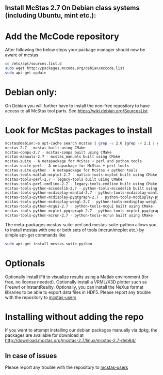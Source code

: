 ## Install McStas 2.7 On Debian class systems (including Ubuntu, mint etc.):

# Add the McCode repository
After following the below steps your package manager should now be aware of mcstas
```bash
cd /etc/apt/sources.list.d
sudo wget http://packages.mccode.org/debian/mccode.list
sudo apt-get update
```

# Debian only:
On Debian you will further have to install the non-free repository to have access to all McStas tool parts. See https://wiki.debian.org/SourcesList

# Look for McStas packages to install
```bash
mcstas@debian:~$ apt-cache search mcstas | grep -v 2.0 |grep -v 2.1 | grep -v 2.2 | grep -v 2.3 | grep -v 2.4 | grep -v 2.5 | grep -v 2.6
mcstas-2.7 - mcstas built using CMake
mcstas-comps-2.7 - mcstas-comps built using CMake
mcstas-manuals-2.7 - mcstas_manuals built using CMake
mcstas-suite - A metapackage for McStas + perl and python tools
mcstas-suite-perl - A metapackage for McStas + perl tools
mcstas-suite-python - A metapackage for McStas + python tools
mcstas-tools-matlab-mcplot-2.7 - matlab-tools-mcplot built using CMake
mcstas-tools-perl-2.7 - legacy-tools built using CMake
mcstas-tools-perl-cmdline-2.7 - legacy-tools-cmdline built using CMake
mcstas-tools-python-mccodelib-2.7 - python-tools-mccodelib built using CMake
mcstas-tools-python-mcdisplay-mantid-2.7 - python-tools-mcdisplay-mantid built using CMake
mcstas-tools-python-mcdisplay-pyqtgraph-2.7 - python-tools-mcdisplay-pyqtgraph built using CMake
mcstas-tools-python-mcdisplay-webgl-2.7 - python-tools-mcdisplay-webgl built using CMake
mcstas-tools-python-mcgui-2.7 - python-tools-mcgui built using CMake
mcstas-tools-python-mcplot-pyqtgraph-2.7 - python-tools-mcplot-pyqtgraph built using CMake
mcstas-tools-python-mcrun-2.7 - python-tools-mcrun built using CMake
```
The meta-packages mcstas-suite-perl and mcstas-suite-python allows you to install mcstas with one or both sets of tools (mcrun/mcplot etc.) by simple apt-get commands like
```bash
sudo apt-get install mcstas-suite-python
```
# Optionals
Optionally install iFit to visualize results using a Matlab environment (for free, no license needed).
Optionally install a VRML/X3D plotter such as Freewrl or InstantReality.
Optionally, you can install the NeXus format libraries to be able to export data files in HDF5.
Please report any trouble with the repository to [mcstas-users](mailto:mcstas-users@mcstas.org)

# Installing without adding the repo
If you want to attempt installing our debian packages manually via
dpkg, the packages are available for download at http://download.mcstas.org/mcstas-2.7/linux/mcstas-2.7-deb64/

## In case of issues
Please report any trouble with the repository to [mcstas-users](mailto:mcstas-users@mcstas.org)


